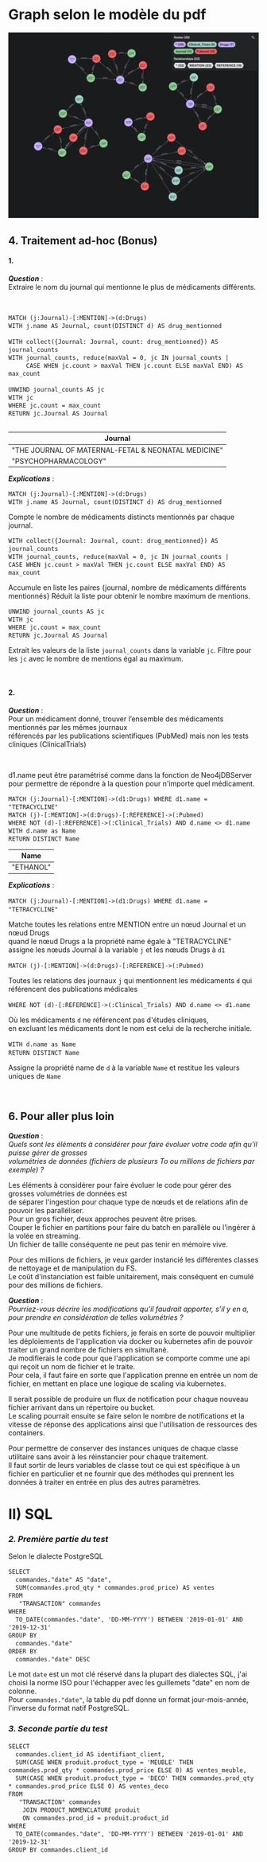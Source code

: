 # Graph selon le modèle du pdf

![graph](complete_graph.png)


## 4. Traitement ad-hoc (Bonus)

#### 1.

***Question*** :  
Extraire le nom du journal qui mentionne le plus de médicaments différents.

<br>

```
MATCH (j:Journal)-[:MENTION]->(d:Drugs)
WITH j.name AS Journal, count(DISTINCT d) AS drug_mentionned

WITH collect({Journal: Journal, count: drug_mentionned}) AS journal_counts
WITH journal_counts, reduce(maxVal = 0, jc IN journal_counts | 
     CASE WHEN jc.count > maxVal THEN jc.count ELSE maxVal END) AS max_count

UNWIND journal_counts AS jc
WITH jc
WHERE jc.count = max_count
RETURN jc.Journal AS Journal
  
```

| Journal                                             |
|-----------------------------------------------------|
| "THE JOURNAL OF MATERNAL-FETAL & NEONATAL MEDICINE" |
| "PSYCHOPHARMACOLOGY"                                |

**_Explications_** :

```
MATCH (j:Journal)-[:MENTION]->(d:Drugs)
WITH j.name AS Journal, count(DISTINCT d) AS drug_mentionned
```
Compte le nombre de médicaments distincts mentionnés par chaque journal.

```
WITH collect({Journal: Journal, count: drug_mentionned}) AS journal_counts
WITH journal_counts, reduce(maxVal = 0, jc IN journal_counts | 
CASE WHEN jc.count > maxVal THEN jc.count ELSE maxVal END) AS max_count
```
Accumule en liste les paires {journal, nombre de médicaments différents mentionnés}
Réduit la liste pour obtenir le nombre maximum de mentions.

```
UNWIND journal_counts AS jc
WITH jc
WHERE jc.count = max_count
RETURN jc.Journal AS Journal
```

Extrait les valeurs de la liste ``journal_counts`` dans la variable `jc`.
Filtre pour les ``jc`` avec le nombre de mentions égal au maximum.

<br>  

#### 2.

***Question*** :  
Pour un médicament donné, trouver l’ensemble des médicaments mentionnés par les mêmes journaux  
référencés par les publications scientifiques (PubMed) mais non les tests cliniques (ClinicalTrials)

<br>

d1.name peut être paramétrisé comme dans la fonction de Neo4jDBServer pour permettre de répondre à la question pour
n'importe quel médicament.

```
MATCH (j:Journal)-[:MENTION]->(d1:Drugs) WHERE d1.name = "TETRACYCLINE"  
MATCH (j)-[:MENTION]->(d:Drugs)-[:REFERENCE]->(:Pubmed) 
WHERE NOT (d)-[:REFERENCE]->(:Clinical_Trials) AND d.name <> d1.name  
WITH d.name as Name  
RETURN DISTINCT Name  
```

| Name      |
|-----------|
| "ETHANOL" |

**_Explications_** :

``MATCH (j:Journal)-[:MENTION]->(d1:Drugs) WHERE d1.name = "TETRACYCLINE"``

Matche toutes les relations entre MENTION entre un nœud Journal et un nœud Drugs  
quand le nœud Drugs a la propriété name égale à "TETRACYCLINE"  
assigne les nœuds Journal à la variable `j` et les nœuds Drugs à `d1`

``MATCH (j)-[:MENTION]->(d:Drugs)-[:REFERENCE]->(:Pubmed)``

Toutes les relations des journaux `j` qui mentionnent les médicaments `d` qui référencent des publications médicales

``WHERE NOT (d)-[:REFERENCE]->(:Clinical_Trials) AND d.name <> d1.name``

Où les médicaments `d` ne référencent pas d'études cliniques,  
en excluant les médicaments dont le nom est celui de la recherche initiale.

``WITH d.name as Name``  
``RETURN DISTINCT Name``

Assigne la propriété name de `d` à la variable `Name` et restitue les valeurs uniques de `Name`

<br>

## 6. Pour aller plus loin

***Question*** :  
_Quels sont les éléments à considérer pour faire évoluer votre code afin qu’il puisse gérer de grosses  
volumétries de données (fichiers de plusieurs To ou millions de fichiers par exemple) ?_

Les éléments à considérer pour faire évoluer le code pour gérer des grosses volumétries de données est  
de séparer l'ingestion pour chaque type de nœuds et de relations afin de pouvoir les paralléliser.  
Pour un gros fichier, deux approches peuvent être prises.  
Couper le fichier en partitions pour faire du batch en parallèle ou l'ingérer à la volée en streaming.  
Un fichier de taille conséquente ne peut pas tenir en mémoire vive.  

Pour des millions de fichiers, je veux garder instancié les différentes classes de nettoyage et de manipulation 
du FS.  
Le coût d'instanciation est faible unitairement, mais conséquent en cumulé pour des millions de fichiers.


***Question*** :  
_Pourriez-vous décrire les modifications qu’il faudrait apporter, s’il y en a, pour prendre en considération de
telles volumétries ?_

Pour une multitude de petits fichiers, je ferais en sorte de pouvoir multiplier les déploiements de l'application 
via docker ou kubernetes afin de pouvoir traiter un grand nombre de fichiers en simultané.  
Je modifierais le code pour que l'application se comporte comme une api qui reçoit un nom de fichier et le traite.  
Pour cela, il faut faire en sorte que l'application prenne en entrée un nom de fichier, en mettant en place une 
logique de scaling via kubernetes.  

Il serait possible de produire un flux de notification pour chaque nouveau 
fichier arrivant dans un répertoire ou bucket.  
Le scaling pourrait ensuite se faire selon le nombre de notifications et la vitesse de réponse des applications 
ainsi que l'utilisation de ressources des containers.

Pour permettre de conserver des instances uniques de chaque classe utilitaire sans avoir à les réinstancier pour 
chaque traitement.  
Il faut sortir de leurs variables de classe tout ce qui est spécifique à un fichier en
particulier et ne fournir que des méthodes qui prennent les données à traiter en entrée en plus des autres paramètres.

# II) SQL

### _2. Première partie du test_

Selon le dialecte PostgreSQL

```
SELECT
  commandes."date" AS "date",
  SUM(commandes.prod_qty * commandes.prod_price) AS ventes
FROM
   "TRANSACTION" commandes
WHERE
  TO_DATE(commandes."date", 'DD-MM-YYYY') BETWEEN '2019-01-01' AND '2019-12-31'
GROUP BY
  commandes."date"
ORDER BY
  commandes."date" DESC
```

Le mot ``date`` est un mot clé réservé dans la plupart des dialectes SQL, j'ai choisi la norme ISO pour l'échapper 
avec les guillemets "date" en nom de colonne.  
Pour ``commandes."date"``, la table du pdf donne un format jour-mois-année, l'inverse du format natif PostgreSQL.

### _3. Seconde partie du test_

````
SELECT
  commandes.client_id AS identifiant_client,
  SUM(CASE WHEN produit.product_type = 'MEUBLE' THEN commandes.prod_qty * commandes.prod_price ELSE 0) AS ventes_meuble,
  SUM(CASE WHEN produit.product_type = 'DECO' THEN commandes.prod_qty * commandes.prod_price ELSE 0) AS ventes_deco
FROM
   "TRANSACTION" commandes
    JOIN PRODUCT_NOMENCLATURE produit
    ON commandes.prod_id = produit.product_id
WHERE
  TO_DATE(commandes."date", 'DD-MM-YYYY') BETWEEN '2019-01-01' AND '2019-12-31'
GROUP BY commandes.client_id
````
